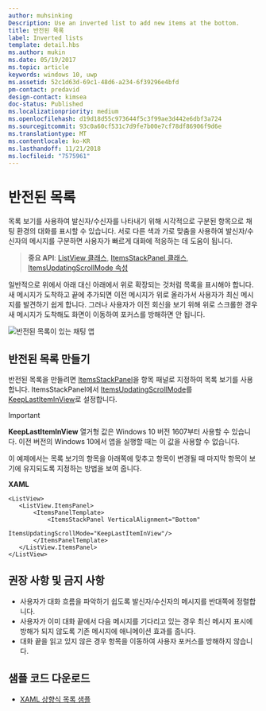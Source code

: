 ```yaml
---
author: muhsinking
Description: Use an inverted list to add new items at the bottom.
title: 반전된 목록
label: Inverted lists
template: detail.hbs
ms.author: mukin
ms.date: 05/19/2017
ms.topic: article
keywords: windows 10, uwp
ms.assetid: 52c1d63d-69c1-48d6-a234-6f39296e4bfd
pm-contact: predavid
design-contact: kimsea
doc-status: Published
ms.localizationpriority: medium
ms.openlocfilehash: d19d18d55c973644f5c3f99ae3d442e6dbf3a724
ms.sourcegitcommit: 93c0a60cf531c7d9fe7b00e7cf78df86906f9d6e
ms.translationtype: MT
ms.contentlocale: ko-KR
ms.lasthandoff: 11/21/2018
ms.locfileid: "7575961"
---
```

# <a name="inverted-lists"></a>반전된 목록

 

목록 보기를 사용하여 발신자/수신자를 나타내기 위해 시각적으로 구분된 항목으로 채팅 환경의 대화를 표시할 수 있습니다.  서로 다른 색과 가로 맞춤을 사용하여 발신자/수신자의 메시지를 구분하면 사용자가 빠르게 대화에 적응하는 데 도움이 됩니다.

> **중요 API**:  [ListView 클래스](https://msdn.microsoft.com/library/windows/apps/windows.ui.xaml.controls.listview.aspx), [ItemsStackPanel 클래스](https://msdn.microsoft.com/library/windows/apps/windows.ui.xaml.controls.itemsstackpanel.aspx), [ItemsUpdatingScrollMode 속성](https://msdn.microsoft.com/library/windows/apps/windows.ui.xaml.controls.itemsstackpanel.itemsupdatingscrollmode.aspx)
 
일반적으로 위에서 아래 대신 아래에서 위로 확장되는 것처럼 목록을 표시해야 합니다.  새 메시지가 도착하고 끝에 추가되면 이전 메시지가 위로 올라가서 사용자가 최신 메시지를 발견하기 쉽게 합니다.  그러나 사용자가 이전 회신을 보기 위해 위로 스크롤한 경우 새 메시지가 도착해도 화면이 이동하여 포커스를 방해하면 안 됩니다.

![반전된 목록이 있는 채팅 앱](images/listview-inverted.png)

## <a name="create-an-inverted-list"></a>반전된 목록 만들기

반전된 목록을 만들려면 [ItemsStackPanel](https://msdn.microsoft.com/library/windows/apps/windows.ui.xaml.controls.itemsstackpanel.aspx)을 항목 패널로 지정하여 목록 보기를 사용합니다. ItemsStackPanel에서 [ItemsUpdatingScrollMode](https://msdn.microsoft.com/library/windows/apps/windows.ui.xaml.controls.itemsstackpanel.itemsupdatingscrollmode.aspx)를 [KeepLastItemInView](https://msdn.microsoft.com/library/windows/apps/windows.ui.xaml.controls.itemsupdatingscrollmode.aspx)로 설정합니다.

> [!IMPORTANT]
> **KeepLastItemInView** 열거형 값은 Windows 10 버전 1607부터 사용할 수 있습니다. 이전 버전의 Windows 10에서 앱을 실행할 때는 이 값을 사용할 수 없습니다.

이 예제에서는 목록 보기의 항목을 아래쪽에 맞추고 항목이 변경될 때 마지막 항목이 보기에 유지되도록 지정하는 방법을 보여 줍니다.
 
 **XAML**
 ```xaml
<ListView>
    <ListView.ItemsPanel>
        <ItemsPanelTemplate>
            <ItemsStackPanel VerticalAlignment="Bottom"
                             ItemsUpdatingScrollMode="KeepLastItemInView"/>
        </ItemsPanelTemplate>
    </ListView.ItemsPanel>
</ListView>
```

## <a name="dos-and-donts"></a>권장 사항 및 금지 사항

- 사용자가 대화 흐름을 파악하기 쉽도록 발신자/수신자의 메시지를 반대쪽에 정렬합니다.
- 사용자가 이미 대화 끝에서 다음 메시지를 기다리고 있는 경우 최신 메시지 표시에 방해가 되지 않도록 기존 메시지에 애니메이션 효과를 줍니다.
- 대화 끝을 읽고 있지 않은 경우 항목을 이동하여 사용자 포커스를 방해하지 않습니다.

## <a name="get-the-sample-code"></a>샘플 코드 다운로드

- [XAML 상향식 목록 샘플](https://github.com/Microsoft/Windows-universal-samples/tree/master/Samples/XamlBottomUpList)